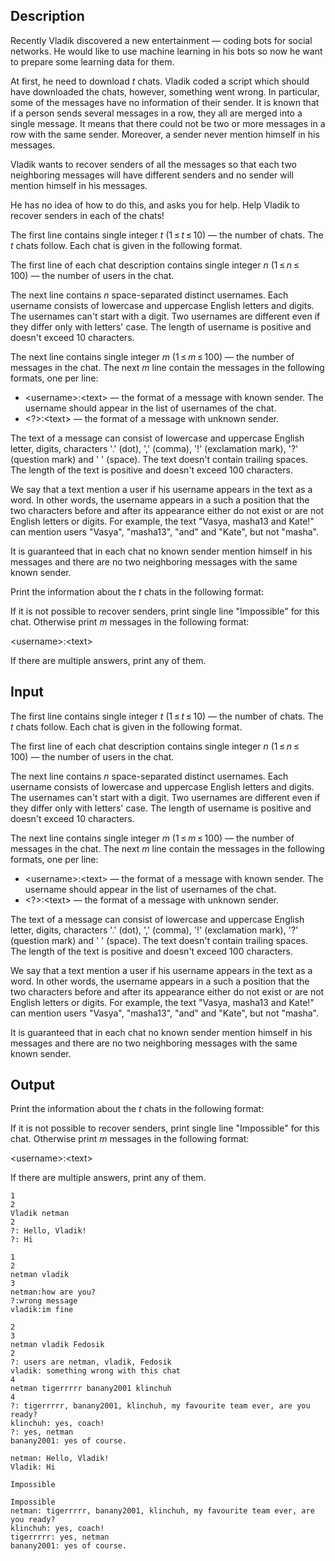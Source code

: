 ## Description

<div><p>Recently Vladik discovered a new entertainment&nbsp;— coding bots for social networks. He would like to use machine learning in his bots so now he want to prepare some learning data for them.</p><p>At first, he need to download <span class="tex-span"><i>t</i></span> chats. Vladik coded a script which should have downloaded the chats, however, something went wrong. In particular, some of the messages have no information of their sender. It is known that if a person sends several messages in a row, they all are merged into a single message. It means that <span class="tex-font-style-bf">there could not be two or more messages in a row with the same sender</span>. Moreover, <span class="tex-font-style-bf">a sender never mention himself in his messages</span>.</p><p>Vladik wants to recover senders of all the messages so that each two neighboring messages will have different senders and no sender will mention himself in his messages.</p><p>He has no idea of how to do this, and asks you for help. Help Vladik to recover senders in each of the chats!</p></div><div class="input-specification"><p>The first line contains single integer <span class="tex-span"><i>t</i></span> (<span class="tex-span">1 ≤ <i>t</i> ≤ 10</span>) — the number of chats. The <span class="tex-span"><i>t</i></span> chats follow. Each chat is given in the following format.</p><p>The first line of each chat description contains single integer <span class="tex-span"><i>n</i></span> (<span class="tex-span">1 ≤ <i>n</i> ≤ 100</span>)&nbsp;— the number of users in the chat.</p><p>The next line contains <span class="tex-span"><i>n</i></span> space-separated distinct usernames. Each username consists of lowercase and uppercase English letters and digits. The usernames can't start with a digit. Two usernames are different even if they differ only with letters' case. The length of username is positive and doesn't exceed <span class="tex-span">10</span> characters.</p><p>The next line contains single integer <span class="tex-span"><i>m</i></span> (<span class="tex-span">1 ≤ <i>m</i> ≤ 100</span>)&nbsp;— the number of messages in the chat. The next <span class="tex-span"><i>m</i></span> line contain the messages in the following formats, one per line: </p><ul> <li> <span class="tex-font-style-tt">&lt;username&gt;:&lt;text&gt;</span>&nbsp;— the format of a message with known sender. The username should appear in the list of usernames of the chat. </li><li> <span class="tex-font-style-tt">&lt;?&gt;:&lt;text&gt;</span>&nbsp;— the format of a message with unknown sender. </li></ul><p>The text of a message can consist of lowercase and uppercase English letter, digits, characters <span class="tex-font-style-tt">'.'</span> (dot), <span class="tex-font-style-tt">','</span> (comma), <span class="tex-font-style-tt">'!'</span> (exclamation mark), <span class="tex-font-style-tt">'?'</span> (question mark) and <span class="tex-font-style-tt">' '</span> (space). The text doesn't contain trailing spaces. The length of the text is positive and doesn't exceed <span class="tex-span">100</span> characters.</p><p>We say that a text mention a user if his username appears in the text as a word. In other words, the username appears in a such a position that the two characters before and after its appearance either do not exist or are not English letters or digits. For example, the text "<span class="tex-font-style-tt">Vasya, masha13 and Kate!</span>" can mention users "<span class="tex-font-style-tt">Vasya</span>", "<span class="tex-font-style-tt">masha13</span>", "<span class="tex-font-style-tt">and</span>" and "<span class="tex-font-style-tt">Kate</span>", but not "<span class="tex-font-style-tt">masha</span>".</p><p>It is guaranteed that in each chat <span class="tex-font-style-bf">no known sender mention himself in his messages</span> and there are no two neighboring messages with the same known sender.</p></div><div class="output-specification"><p>Print the information about the <span class="tex-span"><i>t</i></span> chats in the following format:</p><p>If it is not possible to recover senders, print single line "<span class="tex-font-style-tt">Impossible</span>" for this chat. Otherwise print <span class="tex-span"><i>m</i></span> messages in the following format:</p><p><span class="tex-font-style-tt">&lt;username&gt;:&lt;text&gt;</span></p><p>If there are multiple answers, print any of them.</p></div>

## Input

<p>The first line contains single integer <span class="tex-span"><i>t</i></span> (<span class="tex-span">1 ≤ <i>t</i> ≤ 10</span>) — the number of chats. The <span class="tex-span"><i>t</i></span> chats follow. Each chat is given in the following format.</p><p>The first line of each chat description contains single integer <span class="tex-span"><i>n</i></span> (<span class="tex-span">1 ≤ <i>n</i> ≤ 100</span>)&nbsp;— the number of users in the chat.</p><p>The next line contains <span class="tex-span"><i>n</i></span> space-separated distinct usernames. Each username consists of lowercase and uppercase English letters and digits. The usernames can't start with a digit. Two usernames are different even if they differ only with letters' case. The length of username is positive and doesn't exceed <span class="tex-span">10</span> characters.</p><p>The next line contains single integer <span class="tex-span"><i>m</i></span> (<span class="tex-span">1 ≤ <i>m</i> ≤ 100</span>)&nbsp;— the number of messages in the chat. The next <span class="tex-span"><i>m</i></span> line contain the messages in the following formats, one per line: </p><ul> <li> <span class="tex-font-style-tt">&lt;username&gt;:&lt;text&gt;</span>&nbsp;— the format of a message with known sender. The username should appear in the list of usernames of the chat. </li><li> <span class="tex-font-style-tt">&lt;?&gt;:&lt;text&gt;</span>&nbsp;— the format of a message with unknown sender. </li></ul><p>The text of a message can consist of lowercase and uppercase English letter, digits, characters <span class="tex-font-style-tt">'.'</span> (dot), <span class="tex-font-style-tt">','</span> (comma), <span class="tex-font-style-tt">'!'</span> (exclamation mark), <span class="tex-font-style-tt">'?'</span> (question mark) and <span class="tex-font-style-tt">' '</span> (space). The text doesn't contain trailing spaces. The length of the text is positive and doesn't exceed <span class="tex-span">100</span> characters.</p><p>We say that a text mention a user if his username appears in the text as a word. In other words, the username appears in a such a position that the two characters before and after its appearance either do not exist or are not English letters or digits. For example, the text "<span class="tex-font-style-tt">Vasya, masha13 and Kate!</span>" can mention users "<span class="tex-font-style-tt">Vasya</span>", "<span class="tex-font-style-tt">masha13</span>", "<span class="tex-font-style-tt">and</span>" and "<span class="tex-font-style-tt">Kate</span>", but not "<span class="tex-font-style-tt">masha</span>".</p><p>It is guaranteed that in each chat <span class="tex-font-style-bf">no known sender mention himself in his messages</span> and there are no two neighboring messages with the same known sender.</p>

## Output

<p>Print the information about the <span class="tex-span"><i>t</i></span> chats in the following format:</p><p>If it is not possible to recover senders, print single line "<span class="tex-font-style-tt">Impossible</span>" for this chat. Otherwise print <span class="tex-span"><i>m</i></span> messages in the following format:</p><p><span class="tex-font-style-tt">&lt;username&gt;:&lt;text&gt;</span></p><p>If there are multiple answers, print any of them.</p>





```input1
1
2
Vladik netman
2
?: Hello, Vladik!
?: Hi

```




```input2
1
2
netman vladik
3
netman:how are you?
?:wrong message
vladik:im fine

```




```input3
2
3
netman vladik Fedosik
2
?: users are netman, vladik, Fedosik
vladik: something wrong with this chat
4
netman tigerrrrr banany2001 klinchuh
4
?: tigerrrrr, banany2001, klinchuh, my favourite team ever, are you ready?
klinchuh: yes, coach!
?: yes, netman
banany2001: yes of course.

```




```output1
netman: Hello, Vladik!
Vladik: Hi

```




```output2
Impossible

```




```output3
Impossible
netman: tigerrrrr, banany2001, klinchuh, my favourite team ever, are you ready?
klinchuh: yes, coach!
tigerrrrr: yes, netman
banany2001: yes of course.

```


